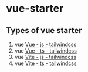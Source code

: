# vue-starter

## Types of vue starter

1) vue [Vue - js - tailwindcss](https://github.com/mdmarufsarker/vue-starter/tree/vue%40latest-js-tailwindcss)
1) vue [Vue - ts - tailwindcss](https://github.com/mdmarufsarker/vue-starter/tree/vue%40latest-ts-tailwindcss)
1) vue [Vite - js - tailwindcss](https://github.com/mdmarufsarker/vue-starter/tree/vite%40latest-js-tailwindcss)
1) vue [Vite - ts - tailwindcss](https://github.com/mdmarufsarker/vue-starter/tree/vite%40latest-ts-tailwindcss)
